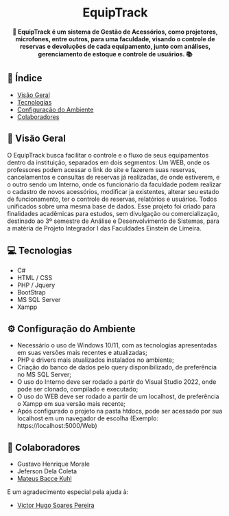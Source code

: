 <h1 align="center">EquipTrack</h1>



<div align="center">
  <strong>🚀 EquipTrack é um sistema de Gestão de Acessórios, como projetores, microfones, entre outros, para uma faculdade, visando o controle de reservas e devoluções de cada equipamento, junto com análises, gerenciamento de estoque e controle de usuários. 📚</strong>
</div>


## 📖 Índice

- [Visão Geral](#visão-geral)
- [Tecnologias](#tecnologias)
- [Configuração do Ambiente](#configuração-do-ambiente)
- [Colaboradores](#colaboradores)


## 🔭 Visão Geral

O EquipTrack busca facilitar o controle e o fluxo de seus equipamentos dentro da instituição, separados em dois segmentos: Um WEB, onde os professores podem acessar o link do site e fazerem suas reservas, cancelamentos e consultas de reservas já realizadas, de onde estiverem, e o outro sendo um Interno, onde os funcionário da faculdade podem realizar o cadastro de novos acessórios, modificar ja existentes, alterar seu estado de funcionamento, ter o controle de reservas, relatórios e usuários. Todos unificados sobre uma mesma base de dados.
Esse projeto foi criado para finalidades acadêmicas para estudos, sem divulgação ou comercialização, destinado ao 3º semestre de Análise e Desenvolvimento de Sistemas, para a matéria de Projeto Integrador I das Faculdades Einstein de Limeira.


## 💻 Tecnologias

- C#
- HTML / CSS
- PHP / Jquery 
- BootStrap
- MS SQL Server
- Xampp


## ⚙️ Configuração do Ambiente

- Necessário o uso de Windows 10/11, com as tecnologias apresentadas em suas versões mais recentes e atualizadas;
- PHP e drivers mais atualizados instalados no ambiente;
- Criação do banco de dados pelo query disponibilizado, de preferência no MS SQL Server;
- O uso do Interno deve ser rodado a partir do Visual Studio 2022, onde pode ser clonado, compilado e executado;
- O uso do WEB deve ser rodado a partir de um localhost, de preferência o Xampp em sua versão mais recente;
- Após configurado o projeto na pasta htdocs, pode ser acessado por sua localhost em um navegador de escolha (Exemplo: https://localhost:5000/Web)


## 🔷 Colaboradores

- Gustavo Henrique Morale
- Jeferson Dela Coleta
- [Mateus Bacce Kuhl](https://github.com/MateusKuhl)

E um agradecimento especial pela ajuda à:
- [Victor Hugo Soares Pereira](https://github.com/Vituinha)
